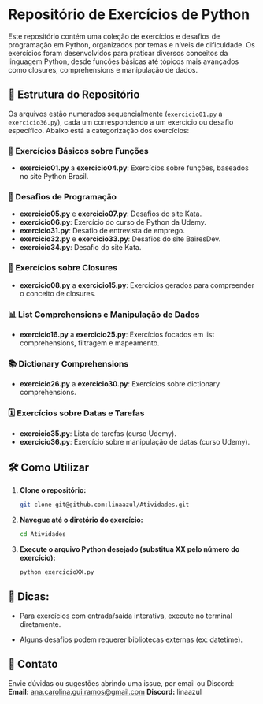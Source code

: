 # Repositório de Exercícios de Python

Este repositório contém uma coleção de exercícios e desafios de programação em Python, organizados por temas e níveis de dificuldade. Os exercícios foram desenvolvidos para praticar diversos conceitos da linguagem Python, desde funções básicas até tópicos mais avançados como closures, comprehensions e manipulação de dados.

## 📂 Estrutura do Repositório

Os arquivos estão numerados sequencialmente (`exercicio01.py` a `exercicio36.py`), cada um correspondendo a um exercício ou desafio específico. Abaixo está a categorização dos exercícios:

### 📌 Exercícios Básicos sobre Funções
- **exercicio01.py** a **exercicio04.py**: Exercícios sobre funções, baseados no site Python Brasil.

### 🎯 Desafios de Programação
- **exercicio05.py** e **exercicio07.py**: Desafios do site Kata.
- **exercicio06.py**: Exercício do curso de Python da Udemy.
- **exercicio31.py**: Desafio de entrevista de emprego.
- **exercicio32.py** e **exercicio33.py**: Desafios do site BairesDev.
- **exercicio34.py**: Desafio do site Kata.

### 🔄 Exercícios sobre Closures
- **exercicio08.py** a **exercicio15.py**: Exercícios gerados para compreender o conceito de closures.

### 📊 List Comprehensions e Manipulação de Dados
- **exercicio16.py** a **exercicio25.py**: Exercícios focados em list comprehensions, filtragem e mapeamento.

### 📚 Dictionary Comprehensions
- **exercicio26.py** a **exercicio30.py**: Exercícios sobre dictionary comprehensions.

### 🗓️ Exercícios sobre Datas e Tarefas
- **exercicio35.py**: Lista de tarefas (curso Udemy).
- **exercicio36.py**: Exercício sobre manipulação de datas (curso Udemy).

## 🛠️ Como Utilizar
1. **Clone o repositório:**
   ```bash
   git clone git@github.com:linaazul/Atividades.git
   ```
2. **Navegue até o diretório do exercício:**
   ```bash
   cd Atividades
   ```
3. **Execute o arquivo Python desejado (substitua XX pelo número do exercício):**
   ```bash
   python exercicioXX.py
   ```

## 📌 Dicas:
- Para exercícios com entrada/saída interativa, execute no terminal diretamente.

- Alguns desafios podem requerer bibliotecas externas (ex: datetime).

## 📧 Contato

Envie dúvidas ou sugestões abrindo uma issue, por email ou Discord:
**Email:** ana.carolina.gui.ramos@gmail.com 
**Discord:** linaazul